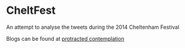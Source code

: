 CheltFest
=========

An attempt to analyse the tweets during the 2014 Cheltenham Festival

Blogs can be found at [protracted contemplation](http://protractedcontemplation.wordpress.com)
